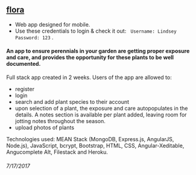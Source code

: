 ## [flora](https://flora-garden-app.herokuapp.com/)

- Web app designed for mobile.
- Use these credentials to login & check it out:
   `Username: Lindsey`   `Password: 123` .
   
 #### An app to ensure perennials in your garden are getting proper exposure and care, and provides the opportunity for these plants to be well documented.

Full stack app created in 2 weeks.
Users of the app are allowed to:
- register
- login
- search and add plant species to their account
- upon selection of a plant, the exposure and care autopopulates in the details. A notes section is available per plant added, leaving room for jotting notes throughout the season.
- upload photos of plants

Technologies used: MEAN Stack (MongoDB, Express.js, AngularJS, Node.js), JavaScript, bcrypt, Bootstrap, HTML, CSS, Angular-Xeditable, Angucomplete Alt, Filestack and Heroku.

###### 7/17/2017 
